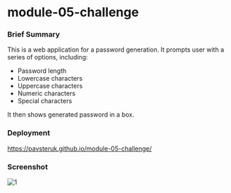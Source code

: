 # module-05-challenge

### Brief Summary
This is a web application for a password generation. 
It prompts user with a series of options, including:
* Password length
* Lowercase characters
* Uppercase characters
* Numeric characters
* Special characters
      
It then shows generated password in a box. 

### Deployment
https://pavsteruk.github.io/module-05-challenge/

### Screenshot
![1](https://user-images.githubusercontent.com/48164207/204135528-ad366d56-8f42-4486-9a5f-31ed89680299.png)
